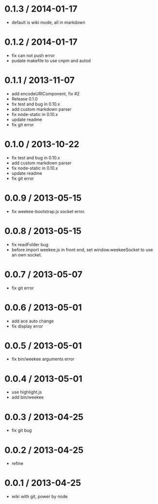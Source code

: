 
0.1.3 / 2014-01-17
==================

  * default is wiki mode, all in markdown

0.1.2 / 2014-01-17
==================

  * fix can not push error
  * pudate makefile to use cnpm and autod

0.1.1 / 2013-11-07
==================

  * add encodeURIComponent, fix #2
  * Release 0.1.0
  * fix test and bug in 0.10.x
  * add custom markdown parser
  * fix node-static in 0.10.x
  * update readme
  * fix git error

0.1.0 / 2013-10-22
==================

  * fix test and bug in 0.10.x
  * add custom markdown parser
  * fix node-static in 0.10.x
  * update readme
  * fix git error

0.0.9 / 2013-05-15
==================

  * fix weekee-bootstrap.js socket error.

0.0.8 / 2013-05-15
==================

  * fix readFolder bug
  * before import weekee.js in front end, set window.weekeeSocket to use an own socket.

0.0.7 / 2013-05-07
==================

  * fix git error

0.0.6 / 2013-05-01
==================

  * add ace auto change
  * fix display error

0.0.5 / 2013-05-01
==================

  * fix bin/weekee arguments error

0.0.4 / 2013-05-01
==================

  * use highlight.js
  * add bin/weekee

0.0.3 / 2013-04-25
==================

  * fix git bug

0.0.2 / 2013-04-25
==================

  * refine

0.0.1 / 2013-04-25
==================

  * wiki with git, power by node
